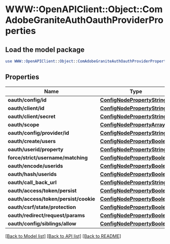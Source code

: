 # WWW::OpenAPIClient::Object::ComAdobeGraniteAuthOauthProviderProperties

## Load the model package
```perl
use WWW::OpenAPIClient::Object::ComAdobeGraniteAuthOauthProviderProperties;
```

## Properties
Name | Type | Description | Notes
------------ | ------------- | ------------- | -------------
**oauth/config/id** | [**ConfigNodePropertyString**](ConfigNodePropertyString.md) |  | [optional] 
**oauth/client/id** | [**ConfigNodePropertyString**](ConfigNodePropertyString.md) |  | [optional] 
**oauth/client/secret** | [**ConfigNodePropertyString**](ConfigNodePropertyString.md) |  | [optional] 
**oauth/scope** | [**ConfigNodePropertyArray**](ConfigNodePropertyArray.md) |  | [optional] 
**oauth/config/provider/id** | [**ConfigNodePropertyString**](ConfigNodePropertyString.md) |  | [optional] 
**oauth/create/users** | [**ConfigNodePropertyBoolean**](ConfigNodePropertyBoolean.md) |  | [optional] 
**oauth/userid/property** | [**ConfigNodePropertyString**](ConfigNodePropertyString.md) |  | [optional] 
**force/strict/username/matching** | [**ConfigNodePropertyBoolean**](ConfigNodePropertyBoolean.md) |  | [optional] 
**oauth/encode/userids** | [**ConfigNodePropertyBoolean**](ConfigNodePropertyBoolean.md) |  | [optional] 
**oauth/hash/userids** | [**ConfigNodePropertyBoolean**](ConfigNodePropertyBoolean.md) |  | [optional] 
**oauth/call_back_url** | [**ConfigNodePropertyString**](ConfigNodePropertyString.md) |  | [optional] 
**oauth/access/token/persist** | [**ConfigNodePropertyBoolean**](ConfigNodePropertyBoolean.md) |  | [optional] 
**oauth/access/token/persist/cookie** | [**ConfigNodePropertyBoolean**](ConfigNodePropertyBoolean.md) |  | [optional] 
**oauth/csrf/state/protection** | [**ConfigNodePropertyBoolean**](ConfigNodePropertyBoolean.md) |  | [optional] 
**oauth/redirect/request/params** | [**ConfigNodePropertyBoolean**](ConfigNodePropertyBoolean.md) |  | [optional] 
**oauth/config/siblings/allow** | [**ConfigNodePropertyBoolean**](ConfigNodePropertyBoolean.md) |  | [optional] 

[[Back to Model list]](../README.md#documentation-for-models) [[Back to API list]](../README.md#documentation-for-api-endpoints) [[Back to README]](../README.md)


